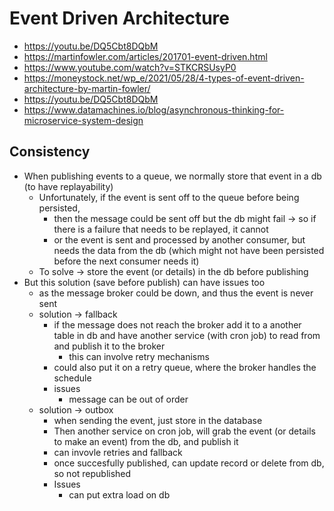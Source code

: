 # Event Driven Architecture

- https://youtu.be/DQ5Cbt8DQbM
- https://martinfowler.com/articles/201701-event-driven.html
- https://www.youtube.com/watch?v=STKCRSUsyP0
- https://moneystock.net/wp_e/2021/05/28/4-types-of-event-driven-architecture-by-martin-fowler/
- https://youtu.be/DQ5Cbt8DQbM
- https://www.datamachines.io/blog/asynchronous-thinking-for-microservice-system-design

## Consistency 

- When publishing events to a queue, we normally store that event in a db (to have replayability)
  - Unfortunately, if the event is sent off to the queue before being persisted, 
    - then the message could be sent off but the db might fail -> so if there is a failure that needs to be replayed, it cannot
    - or the event is sent and processed by another consumer, but needs the data from the db (which might not have been persisted before the next consumer needs it)
  - To solve -> store the event (or details) in the db before publishing
- But this solution (save before publish) can have issues too 
  - as the message broker could be down, and thus the event is never sent 
  - solution -> fallback 
    - if the message does not reach the broker add it to a another table in db and have another service (with cron job) to read from and publish it to the broker 
      - this can involve retry mechanisms 
    - could also put it on a retry queue, where the broker handles the schedule
    - issues 
      - message can be out of order
  - solution -> outbox
    - when sending the event, just store in the database
    - Then another service on cron job, will grab the event (or details to make an event) from the db, and publish it
    - can invovle retries and fallback
    - once succesfully published, can update record or delete from db, so not republished
    - Issues 
      - can put extra load on db
